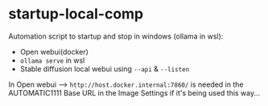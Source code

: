 # startup-local-comp

Automation script to startup and stop in windows (ollama in wsl):
- Open webui(docker)
- `ollama serve` in wsl
- Stable diffusion local webui using `--api` & `--listen`


In Open webui --> `http://host.docker.internal:7860/` is needed in the AUTOMATIC1111 Base URL in the Image Settings if it's being used this way...

